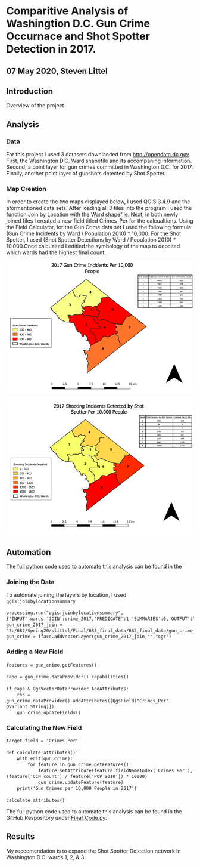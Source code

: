 # Comparitive Analysis of Washingtion D.C. Gun Crime Occurnace and Shot Spotter Detection in 2017.
## 07 May 2020, Steven Littel

## Introduction
  Overview of the project
  
## Analysis
  ### Data
  For this project I used 3 datasets downlaoded from http://opendata.dc.gov. First, the Washington D.C. Ward shapefile and its accompaning information. Second, a point layer for gun crimes committed in Washington D.C. for 2017. Finally, another point layer of gunshots detected by Shot Spotter.
  
  ### Map Creation
  In order to create the two maps displayed below, I used QGIS 3.4.9 and the aformentioned data sets. After loading all 3 files into the program I used the function Join by Location with the Ward shapefile. Next, in both newly joined files I created a new field titled Crimes_Per for the calcualtions. Using the Field Calculator, for the Gun Crime data set I used the following formula: (Gun Crime Incidents by Ward / Population 2010) * 10,000. For the Shot Spotter, I used (Shot Spotter Detections by Ward / Population 2010) * 10,000.Once calcualted I editied the symbology of the map to depcited which wards had the highest final count.
  
  ![alt text](https://github.com/SteveL5/682_Final/blob/master/Gun%20Crime%20Image.png)
  
  ![alt text](https://github.com/SteveL5/682_Final/blob/master/Shot%20Spotter%20Image.png)
  
  
  
  
## Automation
The full python code used to automate this analysis can be found in the 

### Joining the Data
To automate joining the layers by location, I used ```qgis:joinbylocationsummary``` 
```
processing.run("qgis:joinbylocationsummary",       
{'INPUT':wards,'JOIN':crime_2017,'PREDICATE':1,'SUMMARIES':0,'OUTPUT':"S:/682/Spring20/slittel/Final/682_final_data/682_final_data/gun_crime_join.shp"})
gun_crime_2017_join = "S:/682/Spring20/slittel/Final/682_final_data/682_final_data/gun_crime_join.shp"
gun_crime = iface.addVectorLayer(gun_crime_2017_join,"","ogr")
```

### Adding a New Field

```
features = gun_crime.getFeatures()

cape = gun_crime.dataProvider().capabilities()

if cape & QgsVectorDataProvider.AddAttributes:
    res = gun_crime.dataProvider().addAttributes([QgsField("Crimes_Per", QVariant.String)])
    gun_crime.updateFields()
```

### Calculating the New Field

```
target_field = 'Crimes_Per'

def calculate_attributes():
    with edit(gun_crime):
        for feature in gun_crime.getFeatures():
            feature.setAttribute(feature.fieldNameIndex('Crimes_Per'), (feature['CCN_count'] / feature['POP_2010']) * 10000)
            gun_crime.updateFeature(feature)
    print('Gun Crimes per 10,000 People in 2017')

calculate_attributes()
```

The full python code used to automate this analysis can be found in the GitHub Respository under [Final_Code.py](https://github.com/SteveL5/682_Final/blob/master/Final_Code.py).

## Results

My reccomendation is to expand the Shot Spotter Detection network in Washington D.C. wards 1, 2, & 3. 




